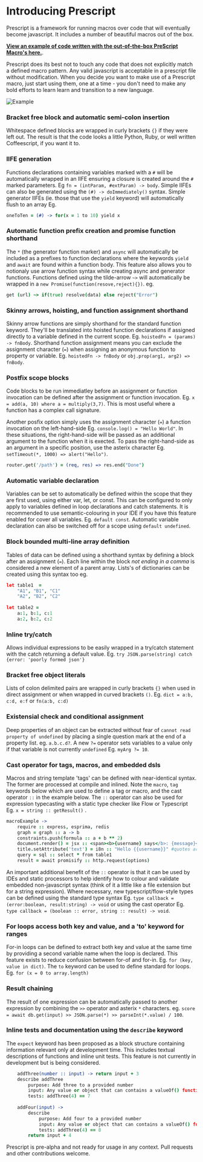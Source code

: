 # Introducing Prescript
Prescript is a framework for running macros over code that will eventually become javascript. It includes a number of beautiful macros out of the box.

**[View an example of code written with the out-of-the-box PreScript Macro's here.](demo/input/example.pre.coffee)**. 

Prescript does its best not to touch any code that does not explicitly match a defined macro pattern. Any valid javascript is acceptable in a prescript file without modification. When you decide you want to make use of a Prescript macro, just start using them, one at a time - you don't need to make any bold efforts to learn learn and transition to a new language.

![Example](demo/example1.png)

### Bracket free block and automatic semi-colon insertion
Whitespace defined blocks are wrapped in curly brackets `{}` if they were left out. The result is that the code looks a little Python, Ruby, or well written Coffeescript, if you want it to.

### IIFE generation
Functions declarations containing variables marked with a `#` will be automatically wrapped in an IIFE ensuring a closure is created around the `#` marked parameters. Eg  `fn = (intParam, #extParam) -> body`. Simple IIFEs can also be generated using the `(#) -> doImmediately()` syntax. Simple generator IIFEs (ie. those that use the `yield` keyword) will automatically flush to an array Eg. 
```coffeescript
oneToTen = (#) -> for(x = 1 to 10) yield x
```

### Automatic function prefix creation and promise function shorthand
The `*` (the generator function marker) and `async` will automatically be included as a prefixes to function declarations where the keywords `yield` and `await` are found within a function body. This feature also allows you to notionaly use arrow function syntax while creating async and generator functions. Functions defined using the tilde-arrow `~>` will automatically be wrapped in a `new Promise(function(resove,reject){})`. eg.

```coffeescript
get (url) ~> if(true) resolve(data) else reject("Error")
```

### Skinny arrows, hoisting, and function assignment shorthand
Skinny arrow functions are simply shorthand for the standard function keyword. They'll be translated into hoisted function declarations if assigned directly to a variable defined in the current scope. Eg. `hoistedFn = (params) -> fnBody`. Shorthand function assignment means you can exclude the assignment character (`=`) when assigning an anonymous function to property or variable. Eg. `hoistedFn -> fnBody` or `obj.prop(arg1, arg2) => fnBody`.

### Postfix scope blocks
Code blocks to be run immediatley before an assignment or function invocation can be defined after the assignment or function invocation. Eg.  `x = add(a, 10) where a = multiply(3,7)`. This is most useful where a function has a complex call signature.

Another posfix option simply uses the assignment character (`=`) a function invocation on the left-hand-side Eg. `console.log() = "Hello World"`. In these situations, the right-hand-side will be passed as an additional argument to the function when it is exected. To pass the right-hand-side as an argument in a specific position, use the asterix character Eg. `setTimeout(*, 1000) => alert("Hello")`. 

```coffeescript
router.get('/path') = (req, res) => res.end("Done")
```

### Automatic variable declaration
Variables can be set to automatically be defined within the scope that they are first used, using either var, let, or const. This can be configured to only apply to variables defined in loop declarations and catch statements. It is recommended to use semantic-colouring in your IDE if you have this feature enabled for cover all variables. Eg. `default const`. Automatic variable declaration can also be switched off for a scope using `default undefined`.

### Block bounded multi-line array definition
Tables of data can be defined using a shorthand syntax by defining a block after an assignment (`=`). Each line within the block *not ending in a comma* is considered a new element of a parent array. Lists's of dictionaries can be created using this syntax too  eg.

```coffeescript
let table1  = 
    "A1", "B1", "C1"
    "A2", "B2", "C2"
    
let table2 = 
    a:1, b:1, c:1
    a:2, b:2, c:2
```

### Inline try/catch
Allows individual expressions to be easily wrapped in a try/catch statement with the catch returning a default value. Eg. `try JSON.parse(string) catch {error: 'poorly formed json'}`

### Bracket free object literals
Lists of colon delimited pairs are wrapped in curly brackets `{}` when used in direct assignment or when wrapped in curved brackets `()`. Eg. `dict = a:b, c:d, e:f` or `fn(a:b, c:d)`

### Existensial check and conditional assignment
Deep properties of an object can be extracted without fear of `cannot read property of undefined` by placing a single question mark at the end of a property list. eg. `a.b.c.d?`. A new `?=` operator sets variables to a value only if that variable is not currently `undefined` Eg. `myArg ?= 10`.

### Cast operator for tags, macros, and embedded dsls
Macros and string template 'tags' can be defined with near-identical syntax. The former are processed at compile and inlined. Note the `macro`, `tag` keywords below which are used to define a tag or macro, and the cast operator `::` in the example below. The `::` operator can also be used for expression typecasting with a static type checker like Flow or Typescript Eg. `x = string :: getResult()` . 

```coffeescript
macroExample ->
	require :: express, esprima, redis
	graph = graph :: a -> b
	constraints.push(formula :: a + b ** 2)
	document.render() = jsx :: <span><b>{username} says</b>: {message}</span>
	title.setAttribute('text') = i8n :: "Hello {{username}}" #quotes are optional
	query = sql :: select * from table1
	result = await promisify :: http.request(options)
```
An important additional benefit of the `::` operator is that it can be used by IDEs and static processors to help identify how to colour and validate embedded non-javascript syntax (think of it a little like a file extension but for a string expression). Where necessary, new typescript/flow-style types can be defined using the standard type syntax Eg. `type callback = (error:boolean, result:string) -> void` or using the cast operator Eg. `type callback = (boolean :: error, string :: result) -> void`.

### For loops access both key and value, and a 'to' keyword for ranges
For-in loops can be defined to extract both key and value at the same time by providing a second variable name when the loop is declared. This feature exists to reduce confusion between for-of and for-in. Eg. `for (key, value in dict)`. The `to` keyword can be used to define standard for loops. Eg. `for (x = 0 to array.length)`

### Result chaining
The result of one expression can be automatically passed to another expression by combining the `>>` operator and asterix `*` characters. eg. `score = await db.get(input) >> JSON.parse(*) >> parseInt(*.value) / 100`.

### Inline tests and documentation using the `describe` keyword
The `expect` keyword has been proposed as a block structure containing information relevant only at development time. This includes textual descriptions of functions and inline unit tests. This feature is not currently in development but is being considered.

```coffeescript
	addThree(number :: input) -> return input + 3
	describe addThree
		purpose: Add three to a provided number
		input: Any value or object that can contains a valueOf() function
		tests: addThree(4) == 7
		
	addFour(input) ->
		describe
			purpose: Add four to a provided number
			input: Any value or object that can contains a valueOf() function
			tests: addThree(4) == 8
		return input + 4
```

Prescript is pre-alpha and not ready for usage in any context. Pull requests and other contributions welcome.
